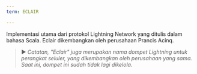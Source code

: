 ```yaml
---
term: ECLAIR

---
```

Implementasi utama dari protokol Lightning Network yang ditulis dalam bahasa Scala. Eclair dikembangkan oleh perusahaan Prancis Acinq.

> ► *Catatan, "Eclair" juga merupakan nama dompet Lightning untuk perangkat seluler, yang dikembangkan oleh perusahaan yang sama. Saat ini, dompet ini sudah tidak lagi dikelola.*